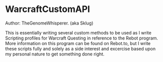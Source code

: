 WarcraftCustomAPI
=======

Author: TheGenomeWhisperer. (aka Sklug)

This is essentially writing several custom methods to be used as I write Scripting profiles for Warcraft Questing in
reference to the Rebot program.  More information on this program can be found on Rebot.to, but I write these scripts fully
and solely as a side interest and excercise based upon my personal nature to get something done right.
